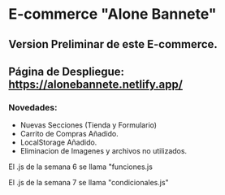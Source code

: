 # E-commerce "Alone Bannete"

## Version Preliminar de este E-commerce.

## Página de Despliegue: https://alonebannete.netlify.app/

### **Novedades:**

* Nuevas Secciones (Tienda y Formulario)
* Carrito de Compras Añadido.
* LocalStorage Añadido.
* Eliminacion de Imagenes y archivos no utilizados.

El .js de la semana 6 se llama "funciones.js

El .js de la semana 7 se llama "condicionales.js"